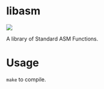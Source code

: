 # libasm
<img src ="https://img.shields.io/badge/Result-XXX%2F100-green"/>

A library of Standard ASM Functions.

# Usage
<code>make</code> to compile.
